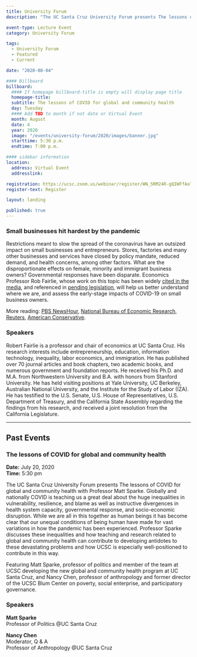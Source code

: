 ```yaml
---
title: University Forum
description: "The UC Santa Cruz University Forum presents The lessons of COVID for global and community health with Politics Professor Matt Sparke."

event-type: Lecture Event
category: University Forum

tags:
  - University Forum
  - Featured
  - Current

date: "2020-08-04"

#### Billboard
billboard:
  #### If homepage billboard-title is empty will display page title
  homepage-title: 
  subtitle: The lessons of COVID for global and community health
  day: Tuesday
  #### Add TBD to month if not date or Virtual Event
  month: August
  date: 4
  year: 2020
  image: "/events/university-forum/2020/images/banner.jpg"
  starttime: 5:30 p.m.
  endtime: 7:00 p.m.

#### sidebar information
location:
  address: Virtual Event
  addresslink: 

registration: https://ucsc.zoom.us/webinar/register/WN_5RM24R-gQIWFfAoTqwAQ-A
register-text: Register

layout: landing

published: true
---
```


### Small businesses hit hardest by the pandemic

Restrictions meant to slow the spread of the coronavirus have an outsized impact on small businesses and entrepreneurs. Stores, factories and many other businesses and services have closed by policy mandate, reduced demand, and health concerns, among other factors. What are the disproportionate effects on female, minority and immigrant business owners? Governmental responses have been disparate. Economics Professor Rob Fairlie, whose work on this topic has been widely [cited in the media](https://www.nytimes.com/interactive/2020/06/18/us/coronavirus-black-owned-small-business.html), and referenced in [pending legislation](https://www.sbc.senate.gov/public/index.cfm/pressreleases?id=999CE328-3738-40FC-A4C0-2F8760F8E59A), will help us better understand where we are, and assess the early-stage impacts of COVID-19 on small business owners.

More reading: [PBS NewsHour](https://www.pbs.org/newshour/show/pandemic-highlights-the-extra-hardships-faced-by-black-business-owners), [National Bureau of Economic Research](https://www.nber.org/papers/w27462), [Reuters](https://www.reuters.com/article/us-usa-economy-blackbusiness/why-some-black-owned-u-s-businesses-are-hardest-hit-by-coronavirus-shutdowns-idUSKBN23N34A), [American Conservative](https://www.theamericanconservative.com/articles/shutdowns-for-small-business-windfall-profits-for-megacorporations/).

### Speakers

Robert Fairlie is a professor and chair of economics at UC Santa Cruz. His research interests include entrepreneurship, education, information technology, inequality, labor economics, and immigration. He has published over 70 journal articles and book chapters, two academic books, and numerous government and foundation reports. He received his Ph.D. and M.A. from Northwestern University and B.A. with honors from Stanford University. He has held visiting positions at Yale University, UC Berkeley, Australian National University, and the Institute for the Study of Labor (IZA). He has testified to the U.S. Senate, U.S. House of Representatives, U.S. Department of Treasury, and the California State Assembly regarding the findings from his research, and received a joint resolution from the California Legislature.

---

## Past Events


### The lessons of COVID for global and community health

**Date:** July 20, 2020<br />
**Time:** 5:30 pm

The UC Santa Cruz University Forum presents The lessons of COVID for global and community health with Professor Matt Sparke. Globally and nationally COVID is teaching us a great deal about the huge inequalities in vulnerability, resilience, and blame as well as instructive divergences in health system capacity, governmental response, and socio-economic disruption. While we are all in this together as human beings it has become clear that our unequal conditions of being human have made for vast variations in how the pandemic has been experienced. Professor Sparke discusses these inequalities and how teaching and research related to global and community health can contribute to developing antidotes to these devastating problems and how UCSC is especially well-positioned to contribute in this way.

Featuring Matt Sparke, professor of politics and member of the team at UCSC developing the new global and community health program at UC Santa Cruz, and Nancy Chen, professor of anthropology and former director of the UCSC Blum Center on poverty, social enterprise, and participatory governance.

### Speakers

**Matt Sparke**<br />
Professor of Politics @UC Santa Cruz

**Nancy Chen**<br />
Moderator, Q & A<br />
Professor of Anthropology @UC Santa Cruz
